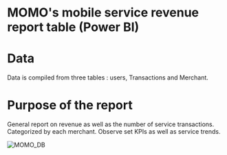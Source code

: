 # MOMO's mobile service revenue report table (Power BI)
# Data
Data is compiled from three tables : users, Transactions and Merchant.
# Purpose of the report
General report on revenue as well as the number of service transactions. Categorized by each merchant. Observe set KPIs as well as service trends.

![MOMO_DB](https://github.com/user-attachments/assets/32c695c0-f0c2-42da-94dd-9350846a6671)



